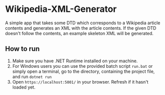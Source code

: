 # Wikipedia-XML-Generator

A simple app that takes some DTD which corresponds to a Wikipedia article contents and generates an XML with the article contents.
If the given DTD doesn't follow the contents, an example skeleton XML will be generated.

## How to run

1. Make sure you have .NET Runtime installed on your machine.
2. For Windows users you can use the provided batch script ```run.bat``` or simply open a terminal, go to the directory, containing the project file, and run ```dotnet run```
3. Open ```https://localhost:5001/``` in your browser. Refresh if it hasn't loaded yet.
